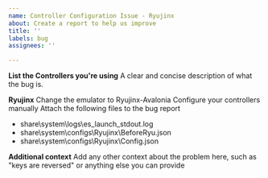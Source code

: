```yaml
---
name: Controller Configuration Issue - Ryujinx
about: Create a report to help us improve
title: ''
labels: bug
assignees: ''

---
```


**List the Controllers you're using**
A clear and concise description of what the bug is.

**Ryujinx**
Change the emulator to Ryujinx-Avalonia
Configure your controllers manually
Attach the following files to the bug report
- share\system\logs\es_launch_stdout.log
- share\system\configs\Ryujinx\BeforeRyu.json
- share\system\configs\Ryujinx\Config.json

**Additional context**
Add any other context about the problem here, such as "keys are reversed" or anything else you can provide
